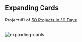 ## Expanding Cards
Project #1 of [50 Projects in 50 Days](https://50projects50days.com/) <br><br>

![expanding-cards](docs/01-expanding-cards.gif)
